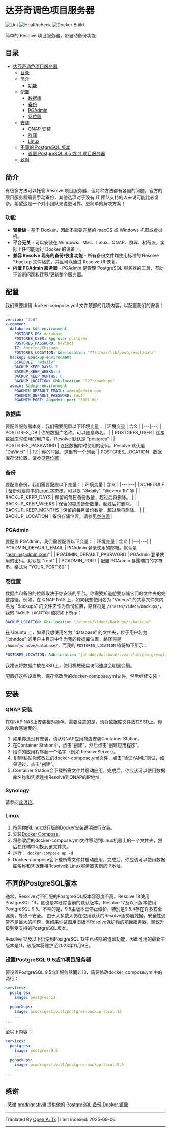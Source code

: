 # 达芬奇调色项目服务器

![Lint](https://github.com/elliotmatson/Docker-Davinci-Resolve-Project-Server/actions/workflows/lint.yml/badge.svg)
![Healthcheck](https://github.com/elliotmatson/Docker-Davinci-Resolve-Project-Server/actions/workflows/stack-healthcheck.yml/badge.svg)
![Docker Build](https://github.com/elliotmatson/Docker-Davinci-Resolve-Project-Server/actions/workflows/docker.yml/badge.svg)

简单的 Resolve 项目服务器，带自动备份功能

## 目录

- [达芬奇调色项目服务器](#davinci-resolve-project-server)
  - [目录](#table-of-contents)
  - [简介](#introduction)
    - [功能](#features)
  - [配置](#configuration)
    - [数据库](#database)
    - [备份](#backups)
    - [PGAdmin](#pgadmin)
    - [卷位置](#volume-locations)
  - [安装](#installation)
    - [QNAP 安装](#qnap-installation)
    - [群晖](#synology)
    - [Linux](#linux)
  - [不同的 PostgreSQL 版本](#different-postgresql-versions)
    - [设置 PostgreSQL 9.5 或 11 项目服务器](#setting-up-a-postgresql-95-or-11-project-server)
  - [致谢](#thanks)

## 简介

有很多方法可以托管 Resolve 项目服务器，但每种方法都有各自的问题。官方的项目服务器需要手动备份，其他选项对于没有 IT 团队支持的人来说可能比较复杂。希望这是一个对小团队来说更可靠、更简单的解决方案！

### 功能

- **轻量级** - 基于 Docker，因此不需要完整的 macOS 或 Windows 机器或虚拟机。
- **平台无关** - 可以安装在 Windows、Mac、Linux、QNAP、群晖、树莓派，实际上任何能运行 Docker 的设备上。
- **兼容 Resolve 现有的备份/恢复功能** - 所有备份文件均使用标准的 Resolve \*.backup 文件格式，并且可以通过 Resolve UI 恢复。
- **内置 PGAdmin 服务器** - PGAdmin 是管理 PostgreSQL 服务器的工具，有助于诊断问题和迁移/更新整个服务器。

## 配置

我们需要编辑 docker-compose.yml 文件顶部的几项内容，以配置我们的安装：

```yaml
---
version: "3.8"
x-common:
  database: &db-environment
    POSTGRES_DB: database
    POSTGRES_USER: &pg-user postgres
    POSTGRES_PASSWORD: DaVinci
    TZ: America/Chicago
    POSTGRES_LOCATION: &db-location "???:/var/lib/postgresql/data"
  backup: &backup-environment
    SCHEDULE: "@daily"
    BACKUP_KEEP_DAYS: 7
    BACKUP_KEEP_WEEKS: 4
    BACKUP_KEEP_MONTHS: 6
    BACKUP_LOCATION: &bk-location "???:/backups"
  admin: &admin-environment
    PGADMIN_DEFAULT_EMAIL: admin@admin.com
    PGADMIN_DEFAULT_PASSWORD: root
    PGADMIN_PORT: &pgadmin-port "3001:80"
```

### 数据库

要配置服务器本身，我们需要配置以下环境变量：
| 环境变量 | 含义 |
|---|---|
| POSTGRES_DB | 你的数据库名称。可以随意命名。 |
| POSTGRES_USER | 连接数据库时使用的用户名。Resolve 默认是 "postgres" |
| POSTGRES_PASSWORD | 连接数据库时使用的密码。Resolve 默认是 "DaVinci" |
| TZ | 你的时区，这里有一个[列表](https://en.wikipedia.org/wiki/List_of_tz_database_time_zones)|
| POSTGRES_LOCATION | 数据库存储位置。请参见[卷位置](#volume-locations) |

### 备份

要配置备份，我们需要配置以下变量：
| 环境变量 | 含义 |
|---|---|
| SCHEDULE | 备份创建频率的[cron 字符串](https://www.freeformatter.com/cron-expression-generator-quartz.html)。可以是 "@daily", "@every 1h" 等 |
| BACKUP_KEEP_DAYS | 保留的每日备份数量，超过后将删除。 |
| BACKUP_KEEP_WEEKS | 保留的每周备份数量，超过后将删除。 |
| BACKUP_KEEP_MONTHS | 保留的每月备份数量，超过后将删除。 |
| BACKUP_LOCATION | 备份存储位置。请参见[卷位置](#volume-locations) |

### PGAdmin

要配置 PGAdmin，我们需要配置以下变量：
| 环境变量 | 含义 |
|---|---|
| PGADMIN_DEFAULT_EMAIL | PGAdmin 登录使用的邮箱。默认是 "admin@admin.com" |
| PGADMIN_DEFAULT_PASSWORD | PGAdmin 登录使用的密码。默认是 "root" |
| PGADMIN_PORT | 配置 PGAdmin 暴露端口的字符串。格式为 "YOUR_PORT:80" |

### 卷位置

数据库和备份的位置取决于你安装的平台。你需要知道想要存储它们的文件夹的完整路径。例如，在 QNAP NAS 上，如果我想使用名为 "Videos" 的共享文件夹内名为 "Backups" 的文件夹作为备份位置，路径将是 `/shares/Videos/Backups/`，我的 `BACKUP_LOCATION` 值将如下所示：

```yaml
BACKUP_LOCATION: &bk-location "/shares/Videos/Backups/:/backups"
```
在 Ubuntu 上，如果我想使用名为 "database" 的文件夹，位于用户名为 "johndoe" 的用户主目录中作为我的数据库位置，路径将是 `/home/johndoe/database/`，而我的 `POSTGRES_LOCATION` 值将如下所示：


```yaml
POSTGRES_LOCATION: &db-location "johndoe/database/:/var/lib/postgresql/data"
```
我建议将数据库放在SSD上，使用机械硬盘访问速度会明显变慢。

配置好这些设置后，保存修改后的docker-compose.yml文件，然后继续安装！

## 安装

### QNAP 安装

在QNAP NAS上安装相对简单。需要注意的是，请将数据库文件放在SSD上。你以后会感谢我的。

1. 如果你还没有安装，请从QNAP应用商店安装Container Station。
2. 在Container Station中，点击“创建”，然后点击“创建应用程序”。
3. 给你的应用程序起一个名字（例如 ResolveServer）。
4. 复制/粘贴你修改过的docker-compose.yml文件，点击“验证YAML”测试，如果通过，点击“创建”。
5. Container Station会下载所需文件并启动应用。完成后，你应该可以使用数据库名称和凭据连接Resolve到QNAP的IP地址。

### Synology

请参阅[此讨论](https://github.com/elliotmatson/Docker-Davinci-Resolve-Project-Server/discussions/15#discussioncomment-4615278)。

### Linux

1. 按照[你的Linux发行版的Docker安装说明](https://docs.docker.com/engine/install/)进行安装。
2. 安装[Docker Compose](https://docs.docker.com/compose/install/)。
3. 将修改后的docker-compose.yml文件移动到Linux机器上的一个文件夹，然后在终端中切换到该文件夹。
4. 运行：
   `docker-compose up -d`
5. Docker-compose会下载所需文件并启动应用。完成后，你应该可以使用数据库名称和凭据连接Resolve到Linux服务器实例的IP地址。

## 不同的PostgreSQL版本

通常，Resolve对不匹配的PostgreSQL版本容忍度不高。Resolve 18使用PostgreSQL 13，这也是本仓库当前的默认版本。Resolve 17及以下版本使用PostgreSQL 9.5。不幸的是，9.5主版本已停止维护，特别是9.5.4存在许多安全漏洞，导致不安全。
由于大多数人仍在使用默认的Resolve服务器凭据，安全性通常不是最大的问题，但如果你试图用旧版本Resolve保护你的项目服务器，建议升级到受支持的PostgreSQL版本。

Resolve 17及以下仍使用PostgreSQL 12中已移除的遗留功能，因此可用的最新主版本是11，该版本将维护至2023年11月9日。

### 设置PostgreSQL 9.5或11项目服务器

要设置PostgreSQL 9.5或11服务器而非13，需要修改docker_compose.yml中的两行：


```yaml
services:
  postgres:
    image: postgres:13
    ...
  pgbackups:
    image: prodrigestivill/postgres-backup-local:13
    ...
...
```
至以下内容：


```yaml
services:
  postgres:
    image: postgres:9.5
    ...
  pgbackups:
    image: prodrigestivill/postgres-backup-local:9.5
    ...
...
```

## 感谢

-感谢 [prodrigestivill](https://github.com/prodrigestivill/) 提供他的 [PostgreSQL 备份 Docker 镜像](https://github.com/prodrigestivill/docker-postgres-backup-local)


---

Tranlated By [Open Ai Tx](https://github.com/OpenAiTx/OpenAiTx) | Last indexed: 2025-09-06

---
